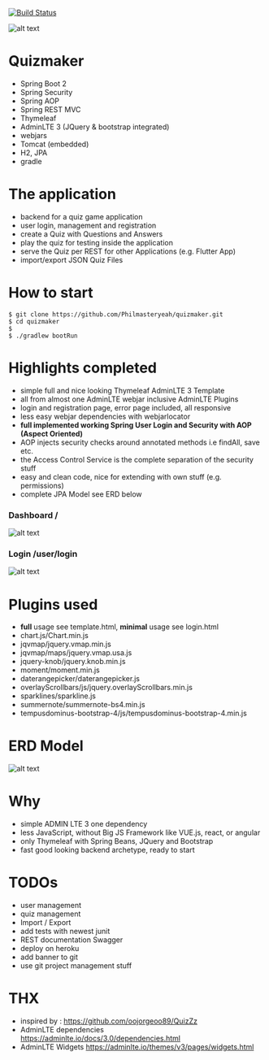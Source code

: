  
 [![Build Status](https://travis-ci.org/Philmasteryeah/quizmaker.svg?branch=master)](https://travis-ci.org/Philmasteryeah/quizmaker)
 
![alt text](https://abload.de/img/screenshot2021-02-1325gkcq.png)

# Quizmaker
- Spring Boot 2
- Spring Security
- Spring AOP
- Spring REST MVC
- Thymeleaf
- AdminLTE 3 (JQuery & bootstrap integrated) 
- webjars
- Tomcat (embedded)
- H2, JPA
- gradle

# The application
- backend for a quiz game application
- user login, management and registration
- create a Quiz with Questions and Answers
- play the quiz for testing inside the application
- serve the Quiz per REST for other Applications (e.g. Flutter App)
- import/export JSON Quiz Files

# How to start
```
$ git clone https://github.com/Philmasteryeah/quizmaker.git
$ cd quizmaker
$
$ ./gradlew bootRun
```

# Highlights completed
- simple full and nice looking Thymeleaf AdminLTE 3 Template
- all from almost one AdminLTE webjar inclusive AdminLTE Plugins
- login and registration page, error page included, all responsive
- less easy webjar dependencies with webjarlocator
- **full implemented working Spring User Login and Security with AOP (Aspect Oriented)**
- AOP injects security checks around annotated methods i.e findAll, save etc.
- the Access Control Service is the complete separation of the security stuff
- easy and clean code, nice for extending with own stuff (e.g. permissions)
- complete JPA Model see ERD below

### Dashboard /
![alt text](https://abload.de/img/screenshot2021-02-1320ojwd.png)

### Login /user/login
![alt text](https://abload.de/img/screenshot2021-02-132yvk73.png)

# Plugins used
- **full** usage see template.html, **minimal** usage see login.html
- chart.js/Chart.min.js
- jqvmap/jquery.vmap.min.js
- jqvmap/maps/jquery.vmap.usa.js
- jquery-knob/jquery.knob.min.js
- moment/moment.min.js
- daterangepicker/daterangepicker.js
- overlayScrollbars/js/jquery.overlayScrollbars.min.js
- sparklines/sparkline.js
- summernote/summernote-bs4.min.js
- tempusdominus-bootstrap-4/js/tempusdominus-bootstrap-4.min.js

# ERD Model
![alt text](https://abload.de/img/screenshot2021-02-14028kmg.png)

# Why
- simple ADMIN LTE 3 one dependency
- less JavaScript, without Big JS Framework like VUE.js, react, or angular
- only Thymeleaf with Spring Beans, JQuery and Bootstrap
- fast good looking backend archetype, ready to start

# TODOs
- user management
- quiz management
- Import / Export
- add tests with newest junit
- REST documentation Swagger
- deploy on heroku
- add banner to git
- use git project management stuff

# THX
- inspired by : https://github.com/oojorgeoo89/QuizZz
- AdminLTE dependencies https://adminlte.io/docs/3.0/dependencies.html
- AdminLTE Widgets https://adminlte.io/themes/v3/pages/widgets.html

